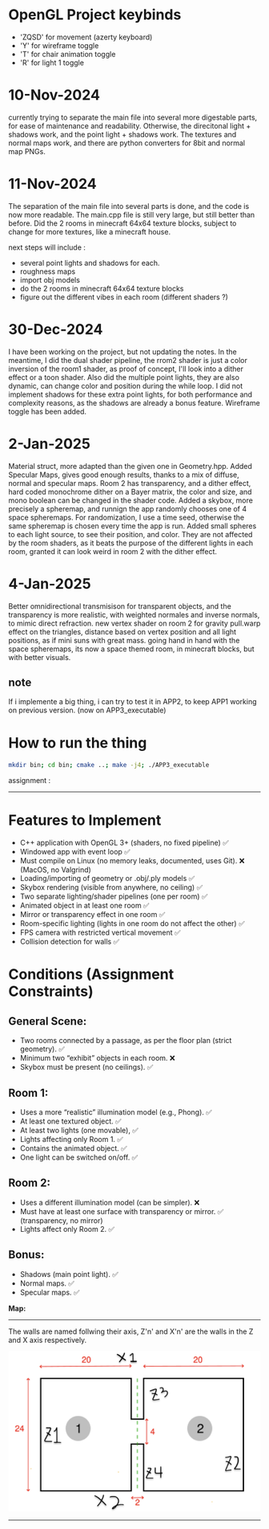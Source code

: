 # OpenGL Project keybinds

 - 'ZQSD' for movement (azerty keyboard)
 - 'Y' for wireframe toggle
 - 'T' for chair animation toggle
 - 'R' for light 1 toggle

# 10-Nov-2024
currently trying to separate the main file into several more digestable parts, for ease of maintenance and readability.
Otherwise, the direcitonal light + shadows work, and the point light + shadows work.
The textures and normal maps work, and there are python converters for 8bit and normal map PNGs.
# 11-Nov-2024
The separation of the main file into several parts is done, and the code is now more readable.
The main.cpp file is still very large, but still better than before. Did the 2 rooms in minecraft 64x64 texture blocks, subject to change for more textures, like a minecraft house.

next steps will include :

 - several point lights and shadows for each.
 - roughness maps
 - import obj models
 - do the 2 rooms in minecraft 64x64 texture blocks
 - figure out the different vibes in each room (different shaders ?)

# 30-Dec-2024
I have been working on the project, but not updating the notes.
In the meantime, I did the dual shader pipeline, the rrom2 shader is just a color inversion of the room1 shader, as proof of concept, I'll look into a dither effect or a toon shader.
Also did the multiple point lights, they are also dynamic, can change color and position during the while loop. I did not implement shadows for these extra point lights, for both performance and complexity reasons, as the shadows are already a bonus feature.
Wireframe toggle has been added.

# 2-Jan-2025
Material struct, more adapted than the given one in Geometry.hpp.
Added Specular Maps, gives good enough results, thanks to a mix of diffuse, normal and specular maps.
Room 2 has transparency, and a dither effect, hard coded monochrome dither on a Bayer matrix, the color and size, and mono boolean can be changed in the shader code.
Added a skybox, more precisely a spheremap, and runnign the app randomly chooses one of 4 space spheremaps.
For randomization, I use a time seed, otherwise the same spheremap is chosen every time the app is run.
Added small spheres to each light source, to see their position, and color. They are not affected by the room shaders, as it beats the purpose of the different lights in each room, granted it can look weird in room 2 with the dither effect. 

# 4-Jan-2025
Better omnidirectional transmisison for transparent objects, and the transparency is more realistic, with weighted normales and inverse normals, to mimic direct refraction.
new vertex shader on room 2 for gravity pull.warp effect on the triangles, distance based on vertex position and all light positions, as if mini suns with great mass. going hand in hand with the space spheremaps, its now a space themed room, in minecraft blocks, but with better visuals.

## note

If i implemente a big thing, i can try to test it in APP2, to keep APP1 working on previous version. (now on APP3_executable)

# How to run the thing

```bash
mkdir bin; cd bin; cmake ..; make -j4; ./APP3_executable
```

assignment : 

---

# Features to Implement

 - C++ application with OpenGL 3+ (shaders, no fixed pipeline) ✅
 - Windowed app with event loop ✅
 - Must compile on Linux (no memory leaks, documented, uses Git). ❌ (MacOS, no Valgrind)
 - Loading/importing of geometry or .obj/.ply models ✅
 - Skybox rendering (visible from anywhere, no ceiling) ✅
 - Two separate lighting/shader pipelines (one per room) ✅
 - Animated object in at least one room ✅
 - Mirror or transparency effect in one room ✅
 - Room-specific lighting (lights in one room do not affect the other) ✅ 
 - FPS camera with restricted vertical movement ✅
 - Collision detection for walls ✅

# Conditions (Assignment Constraints)

## General Scene:

 - Two rooms connected by a passage, as per the floor plan (strict geometry). ✅
 - Minimum two “exhibit” objects in each room. ❌
 - Skybox must be present (no ceilings). ✅

## Room 1:

 - Uses a more “realistic” illumination model (e.g., Phong). ✅
 - At least one textured object. ✅
 - At least two lights (one movable), ✅
 - Lights affecting only Room 1. ✅
 - Contains the animated object. ✅
 - One light can be switched on/off. ✅

## Room 2:

 - Uses a different illumination model (can be simpler). ❌
 - Must have at least one surface with transparency or mirror. ✅ (transparency, no mirror)
 - Lights affect only Room 2. ✅

## Bonus:

 - Shadows (main point light). ✅
 - Normal maps. ✅
 - Specular maps. ✅

**Map:**

---

The walls are named follwing their axis, Z'n' and X'n' are the walls in the Z and X axis respectively.

![Room Structure](assets/images/Room_Structure.png)

---
